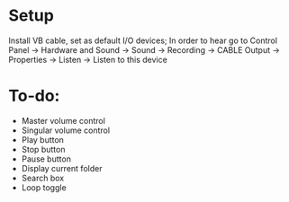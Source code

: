 # Setup

Install VB cable, set as default I/O devices;
In order to hear go to Control Panel -> Hardware and Sound -> Sound -> Recording -> CABLE Output -> Properties -> Listen -> Listen to this device



# To-do:
- Master volume control
- Singular volume control
- Play button
- Stop button
- Pause button
- Display current folder
- Search box
- Loop toggle